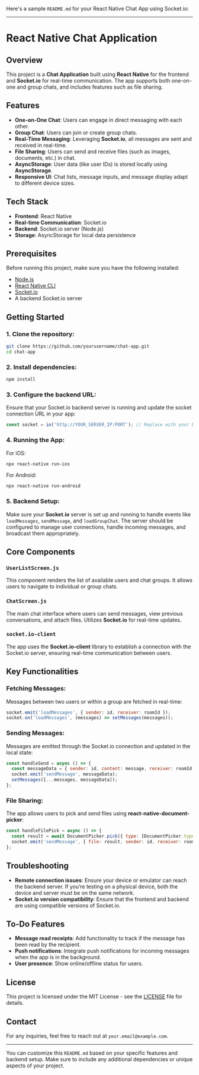Here's a sample `README.md` for your React Native Chat App using Socket.io:

---

# React Native Chat Application

## Overview
This project is a **Chat Application** built using **React Native** for the frontend and **Socket.io** for real-time communication. The app supports both one-on-one and group chats, and includes features such as file sharing.

## Features
- **One-on-One Chat**: Users can engage in direct messaging with each other.
- **Group Chat**: Users can join or create group chats.
- **Real-Time Messaging**: Leveraging **Socket.io**, all messages are sent and received in real-time.
- **File Sharing**: Users can send and receive files (such as images, documents, etc.) in chat.
- **AsyncStorage**: User data (like user IDs) is stored locally using **AsyncStorage**.
- **Responsive UI**: Chat lists, message inputs, and message display adapt to different device sizes.

## Tech Stack
- **Frontend**: React Native
- **Real-time Communication**: Socket.io
- **Backend**: Socket.io server (Node.js)
- **Storage**: AsyncStorage for local data persistence

## Prerequisites
Before running this project, make sure you have the following installed:
- [Node.js](https://nodejs.org/)
- [React Native CLI](https://reactnative.dev/docs/environment-setup)
- [Socket.io](https://socket.io/)
- A backend Socket.io server

## Getting Started

### 1. Clone the repository:
```bash
git clone https://github.com/yourusername/chat-app.git
cd chat-app
```

### 2. Install dependencies:
```bash
npm install
```

### 3. Configure the backend URL:
Ensure that your Socket.io backend server is running and update the socket connection URL in your app:
```javascript
const socket = io('http://YOUR_SERVER_IP:PORT'); // Replace with your backend's Socket.io URL
```

### 4. Running the App:
For iOS:
```bash
npx react-native run-ios
```
For Android:
```bash
npx react-native run-android
```

### 5. Backend Setup:
Make sure your **Socket.io** server is set up and running to handle events like `loadMessages`, `sendMessage`, and `loadGroupChat`. The server should be configured to manage user connections, handle incoming messages, and broadcast them appropriately.

## Core Components

### `UserListScreen.js`
This component renders the list of available users and chat groups. It allows users to navigate to individual or group chats.

### `ChatScreen.js`
The main chat interface where users can send messages, view previous conversations, and attach files. Utilizes **Socket.io** for real-time updates.

### `socket.io-client`
The app uses the **Socket.io-client** library to establish a connection with the Socket.io server, ensuring real-time communication between users.

## Key Functionalities

### Fetching Messages:
Messages between two users or within a group are fetched in real-time:
```javascript
socket.emit('loadMessages', { sender: id, receiver: roomId });
socket.on('loadMessages', (messages) => setMessages(messages));
```

### Sending Messages:
Messages are emitted through the Socket.io connection and updated in the local state:
```javascript
const handleSend = async () => {
  const messageData = { sender: id, content: message, receiver: roomId };
  socket.emit('sendMessage', messageData);
  setMessages([...messages, messageData]);
};
```

### File Sharing:
The app allows users to pick and send files using **react-native-document-picker**:
```javascript
const handleFilePick = async () => {
  const result = await DocumentPicker.pick({ type: [DocumentPicker.types.allFiles] });
  socket.emit('sendMessage', { file: result, sender: id, receiver: roomId });
};
```

## Troubleshooting

- **Remote connection issues**: Ensure your device or emulator can reach the backend server. If you’re testing on a physical device, both the device and server must be on the same network.
- **Socket.io version compatibility**: Ensure that the frontend and backend are using compatible versions of Socket.io.

## To-Do Features
- **Message read receipts**: Add functionality to track if the message has been read by the recipient.
- **Push notifications**: Integrate push notifications for incoming messages when the app is in the background.
- **User presence**: Show online/offline status for users.

## License
This project is licensed under the MIT License - see the [LICENSE](LICENSE) file for details.

## Contact
For any inquiries, feel free to reach out at `your.email@example.com`.

---

You can customize this `README.md` based on your specific features and backend setup. Make sure to include any additional dependencies or unique aspects of your project.
